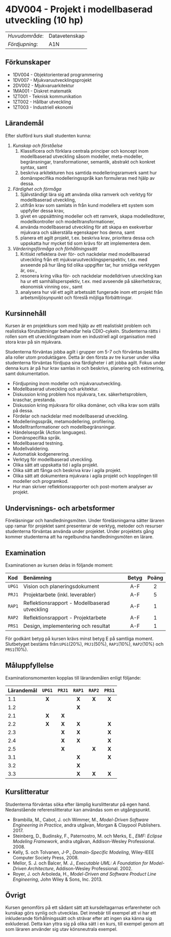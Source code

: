 # 4DV004 - Projekt i modellbaserad utveckling (10 hp)

|     |     |
| --- | --- | 
| *Huvudområde*: | Datavetenskap | 
| *Fördjupning*: | A1N | 

## Förkunskaper

- 1DV004 - Objektorienterad programmering
- 1DV007 - Mjukvaruutvecklingsprojekt
- 2DV002 - Mjukvaruarkitektur
- 1MA001 - Diskret matematik
- 1ZT001 - Teknisk kommunikation
- 1ZT002 - Hållbar utveckling
- 1ZT003 - Industriell ekonomi

## Lärandemål

Efter slutförd kurs skall studenten kunna:

1. *Kunskap och förståelse*
    1. Klassificera och förklara centrala principer och koncept inom modellbaserad utveckling såsom modeller, meta-modeller, begränsningar, transformationer, semantik, abstrakt och konkret syntax, samt
    2. beskriva arkitekturen hos samtida modelleringsramverk samt hur domänspecifika modelleringsspråk kan formuleras med hjälp av dessa.
2. *Färdighet och förmåga*
    1. Självständigt lära sig att använda olika ramverk och verktyg för modellbaserad utveckling,
    2. utifrån krav som samlats in från kund modellera ett system som uppfyller dessa krav,
    3. givet en uppsättning modeller och ett ramverk, skapa modelleditorer, modellkontroller och modelltransformationer,
    4. använda modellbaserad utveckling för att skapa en exekverbar mjukvara och säkerställa egenskaper hos denna, samt
    5. planera ett agilt projekt, t.ex. beskriva krav, prioritera dessa och uppskatta hur mycket tid som krävs för att implementera dem.
3. *Värderingsförmåga och förhållningssätt*
    1. Kritiskt reflektera över för- och nackdelar med modellbaserad utveckling från ett mjukvaruutvecklingsperspektiv, t.ex. med avseende på hur lång tid olika uppgifter tar, hur smidiga verktygen är, osv.,
    2. resonera kring vilka för- och nackdelar modelldriven utveckling kan ha ur ett samhällsperspektiv, t.ex. med avseende på säkerhetskrav, ekonomisk vinning osv., samt
    3. analysera hur väl ett agilt arbetssätt fungerade inom ett projekt från arbetsmiljösynpunkt och föreslå möjliga förbättringar.

## Kursinnehåll

Kursen är en projektkurs som med hjälp av ett realistiskt problem och realistiska förutsättningar behandlar hela CDIO-cykeln. Studenterna rätts i rollen som ett utvecklingsteam inom en industriell agil organisation med stora krav på sin mjukvara. 

Studenterna förväntas jobba agilt i grupper om 5-7 och förväntas besätta alla roller utom produktägare. Detta är den första av tre kurser under vilka studenterna förväntas fördjupa sina färdigheter i att jobba agilt. Fokus under denna kurs är på hur krav samlas in och beskrivs, planering och estimering, samt dokumentation. 

- Fördjupning inom modeller och mjukvaruutveckling.
- Modellbaserad utveckling och arkitektur.
- Diskussion kring problem hos mjukvara, t.ex. säkerhetsproblem, kraschar, prestanda.
- Diskussion kring mjukvara för olika domäner, och vilka krav som ställs på dessa.
- Fördelar och nackdelar med modellbaserad utveckling.
- Modelleringsspråk, metamodellering, profilering.
- Modelltranformationer och modellbegränsningar.
- Händelsespråk (Action languages).
- Domänspecifika språk.
- Modellbaserad testning.
- Modellvalidering.
- Automatisk kodgenerering.
- Verktyg för modellbaserad utveckling.
- Olika sätt att uppskatta tid i agila projekt.
- Olika sätt att fånga och beskriva krav i agila projekt.
- Olika sätt att dokumentera mjukvara i agila projekt och kopplingen till modeller och programkod.
- Hur man skriver reflektionsrapporter och post-mortem analyser av projekt.

## Undervisnings- och arbetsformer

Föreläsningar och handledningsmöten. Under föreläsningarna sätter läraren upp ramar för projektet samt presenterar de verktyg, metoder och resurser studenterna förväntas använda under projektet. Under projektets gång kommer studenterna att ha regelbundna handledningsmöten en lärare.
 
## Examination

Examinationen av kursen delas in följande moment:

| Kod  | Benämning                                     | Betyg | Poäng |  
| :--- | :--------------------------------------       | :---: | :---: |  
|`UPG1`| Vision och planeringsdokument                 | A-F   | 2     |  
|`PRJ1`| Projektarbete (inkl. leverabler)              | A-F   | 5     |  
|`RAP1`| Reflektionsrapport - Modellbaserad utveckling | A-F   | 1     |  
|`RAP2`| Reflektionsrapport - Projektarbete            | A-F   | 1     |  
|`PRS1`| Design, implementering och resultat           | A-F   | 1     |  

För godkänt betyg på kursen krävs minst betyg E på samtliga moment. Slutbetyget bestäms från:`UPG1`(20%), `PRJ1`(50%), `RAP1`(10%), `RAP2`(10%) och `PRS1`(10%).

## Måluppfyllelse

Examinationsmomenten kopplas till lärandemålen enligt följande:

| Lärandemål |`UPG1` |`PRJ1` |`RAP1` |`RAP2` |`PRS1` |
| :--------- | :---: | :---: | :---: | :---: | :---: |
| 1.1        | **X** |       | **X** | **X** | **X** |
| 1.2        |       |       | **X** |       |       |
| 2.1        | **X** | **X** |       |       |       |
| 2.2        | **X** | **X** | **X** |       | **X** |
| 2.3        |       | **X** | **X** |       | **X** |
| 2.4        |       | **X** | **X** |       | **X** |
| 2.5        |       | **X** |       | **X** | **X** |
| 3.1        |       |       | **X** |       | **X** |
| 3.2        |       |       | **X** |       |       |
| 3.3        |       |       | **X** | **X** | **X** |

## Kurslitteratur

Studenterna förväntas söka efter lämplig kurslitteratur på egen hand. Nedanstående referenslitteratur kan användas som en utgångspunkt.

- Brambilla, M., Cabot, J. och Wimmer, M., *Model-Driven Software Engineering in Practice*, andra utgåvan, Morgan & Claypool Publishers. 2017.
- Steinberg, D., Budinsky, F., Paternostro, M. och Merks, E., *EMF: Eclipse Modeling Framework*, andra utgåvan, Addison-Wesley Professional. 2008.
- Kelly, S. och Tolvanen, J-P., *Domain-Specific Modeling*, Wiley-IEEE Computer Society Press, 2008.
- Mellor, S. J. och  Balcer, M. J., *Executable UML: A Foundation for Model-Driven Architecture*, Addison-Wesley Professional. 2002.
- Royer, J. och Arboleda, H., *Model-Driven and Software Product Line Engineering*, John Wiley & Sons, Inc. 2013.

## Övrigt

Kursen genomförs på ett sådant sätt att kursdeltagarnas erfarenheter och kunskap görs synlig och utvecklas. Det innebär till exempel att vi har ett inkluderande förhållningssätt och strävar efter att ingen ska känna sig exkluderad. Detta kan yttra sig på olika sätt i en kurs, till exempel genom att som läraren använder sig utav könsneutrala exempel.